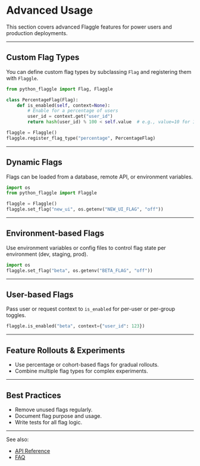 # Advanced Usage

This section covers advanced Flaggle features for power users and production deployments.

---

## Custom Flag Types

You can define custom flag types by subclassing `Flag` and registering them with `Flaggle`.

```python
from python_flaggle import Flag, Flaggle

class PercentageFlag(Flag):
    def is_enabled(self, context=None):
        # Enable for a percentage of users
        user_id = context.get("user_id")
        return hash(user_id) % 100 < self.value  # e.g., value=10 for 10%

flaggle = Flaggle()
flaggle.register_flag_type("percentage", PercentageFlag)
```

---

## Dynamic Flags

Flags can be loaded from a database, remote API, or environment variables.

```python
import os
from python_flaggle import Flaggle

flaggle = Flaggle()
flaggle.set_flag("new_ui", os.getenv("NEW_UI_FLAG", "off"))
```

---

## Environment-based Flags

Use environment variables or config files to control flag state per environment (dev, staging, prod).

```python
import os
flaggle.set_flag("beta", os.getenv("BETA_FLAG", "off"))
```

---

## User-based Flags

Pass user or request context to `is_enabled` for per-user or per-group toggles.

```python
flaggle.is_enabled("beta", context={"user_id": 123})
```

---

## Feature Rollouts & Experiments

- Use percentage or cohort-based flags for gradual rollouts.
- Combine multiple flag types for complex experiments.

---

## Best Practices
- Remove unused flags regularly.
- Document flag purpose and usage.
- Write tests for all flag logic.

---

See also:
- [API Reference](api/flaggle.md)
- [FAQ](faq.md)
